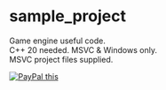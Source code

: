 # sample_project
Game engine useful code.  
C++ 20 needed. MSVC & Windows only.  
MSVC project files supplied.  

<a href="https://www.paypal.com/cgi-bin/webscr?cmd=_s-xclick&hosted_button_id=E9C99JVJNCV9E" 
target="_blank">
<img src="https://www.paypalobjects.com/en_GB/i/btn/btn_subscribeCC_LG.gif" alt="PayPal this" 
title="PayPal – The safer, easier way to pay online!" border="0" />
</a>


